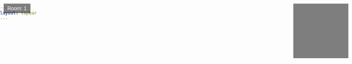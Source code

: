 ```yaml
---
layout: topbar
---
```


<html lang="en">
<head>
    <meta charset="UTF-8">
    <meta name="viewport" content="width=device-width, initial-scale=1.0">
    <title>Galeria virtual</title>
    <style>
        body, html {
            margin: 0;
            padding: 0;
            overflow: hidden;
        }
        canvas {
            display: block;
        }
        #roomIndicator {
            position: absolute;
            top: 10px;
            left: 10px;
            padding: 5px 10px;
            background-color: rgba(0, 0, 0, 0.5);
            color: white;
            font-family: Arial, sans-serif;
        }
        #minimap {
            position: absolute;
            top: 10px;
            right: 10px;
            width: 150px;
            height: 150px;
            background-color: rgba(0, 0, 0, 0.5);
        }
        #minimap canvas {
            width: 100%;
            height: 100%;
        }
    </style>
</head>
<body>
    <canvas id="gameCanvas"></canvas>
    <div id="roomIndicator">Room: 1</div>
    <div id="minimap"><canvas id="minimapCanvas"></canvas></div>
    <script>
        const canvas = document.getElementById('gameCanvas');
        const ctx = canvas.getContext('2d');
        const roomIndicator = document.getElementById('roomIndicator');
        const minimapCanvas = document.getElementById('minimapCanvas');
        const minimapCtx = minimapCanvas.getContext('2d');
        canvas.width = window.innerWidth;
        canvas.height = window.innerHeight;
        minimapCanvas.width = 150;
        minimapCanvas.height = 150;

        const map = [
  [8, 8, 8, 8, 8, 8, 8, 8, 8, 8, 8, 4, 4, 6, 4, 4, 6, 4, 6, 4, 4, 4, 6, 4],
  [8, 0, 0, 0, 0, 0, 0, 0, 0, 0, 8, 4, 0, 0, 0, 0, 0, 0, 0, 0, 0, 0, 0, 0, 4],
  [8, 0, 3, 3, 0, 0, 0, 0, 0, 8, 8, 4, 0, 0, 0, 0, 0, 0, 0, 0, 0, 0, 0, 6],
  [8, 0, 0, 3, 0, 0, 0, 0, 0, 0, 0, 0, 0, 0, 0, 0, 0, 0, 0, 0, 0, 0, 0, 6],
  [8, 0, 3, 3, 0, 0, 0, 0, 0, 8, 8, 4, 0, 0, 0, 0, 0, 0, 0, 0, 0, 0, 0, 4],
  [8, 0, 0, 0, 0, 0, 0, 0, 0, 0, 8, 4, 0, 0, 0, 0, 0, 6, 6, 6, 0, 6, 4, 6],
  [8, 8, 8, 8, 0, 8, 8, 8, 8, 8, 8, 4, 4, 4, 4, 4, 4, 6, 0, 0, 0, 0, 0, 6],
  [7, 7, 7, 7, 0, 7, 7, 7, 7, 0, 8, 0, 8, 0, 8, 0, 8, 4, 0, 4, 0, 6, 0, 6],
  [7, 7, 0, 0, 0, 0, 0, 0, 7, 8, 0, 8, 0, 8, 0, 8, 8, 6, 0, 0, 0, 0, 0, 6],
  [7, 0, 0, 0, 0, 0, 0, 0, 0, 0, 0, 0, 0, 0, 0, 0, 8, 6, 0, 0, 0, 0, 0, 4],
  [7, 0, 0, 0, 0, 0, 0, 0, 0, 0, 0, 0, 0, 0, 0, 0, 8, 6, 0, 6, 0, 6, 0, 6],
  [7, 7, 0, 0, 0, 0, 0, 0, 7, 8, 0, 8, 0, 8, 0, 8, 8, 6, 4, 6, 0, 6, 6, 6],
  [7, 7, 7, 7, 0, 7, 7, 7, 7, 8, 8, 4, 0, 6, 8, 4, 8, 3, 3, 3, 0, 3, 3, 3],
  [2, 2, 2, 2, 0, 2, 2, 2, 2, 4, 6, 4, 0, 0, 6, 0, 6, 3, 0, 0, 0, 0, 0, 3],
  [2, 2, 0, 0, 0, 0, 0, 2, 2, 4, 0, 0, 0, 0, 0, 0, 4, 3, 0, 0, 0, 0, 0, 3],
  [2, 0, 0, 0, 0, 0, 0, 0, 2, 4, 0, 0, 0, 0, 0, 0, 4, 3, 0, 0, 0, 0, 0, 3],
  [1, 0, 0, 0, 0, 0, 0, 0, 1, 4, 4, 4, 4, 4, 6, 0, 6, 3, 3, 0, 0, 0, 3, 3],
  [2, 0, 0, 0, 0, 0, 0, 0, 2, 2, 2, 1, 2, 2, 2, 6, 6, 0, 0, 5, 0, 5, 0, 5],
  [2, 2, 0, 0, 0, 0, 0, 2, 2, 2, 0, 0, 0, 2, 2, 0, 5, 0, 5, 0, 0, 0, 5, 5],
  [2, 0, 0, 0, 0, 0, 0, 0, 2, 0, 0, 0, 0, 0, 2, 5, 0, 5, 0, 5, 0, 5, 0, 5],
  [1, 0, 0, 0, 0, 0, 0, 0, 0, 0, 0, 0, 0, 0, 0, 0, 0, 0, 0, 0, 0, 0, 0, 5],
  [2, 0, 0, 0, 0, 0, 0, 0, 2, 0, 0, 0, 0, 0, 2, 5, 0, 5, 0, 5, 0, 5, 0, 5],
  [2, 2, 0, 0, 0, 0, 0, 2, 2, 2, 0, 0, 0, 2, 2, 0, 5, 0, 5, 0, 0, 0, 5, 5],
  [2, 2, 2, 2, 1, 2, 2, 2, 2, 2, 2, 1, 2, 2, 2, 5, 5, 5, 5, 5, 5, 5, 5, 5]
];


        const player = {
            x: 2,
            y: 2,
            angle: 0,
            speed: 0,
            turnSpeed: 0,
            minDistanceToWall: 0.1,
            maxDistanceToTexture: 1
        };

        const roomTextures = {
            2: 'https://raw.githubusercontent.com/nicomedinap/nicomedinap.github.io/master/Galeria/JWST/NGC3132/201.jpg',
            3: 'https://raw.githubusercontent.com/nicomedinap/nicomedinap.github.io/master/Galeria/JWST/NGC3132/210.jpg',
            4: 'https://raw.githubusercontent.com/nicomedinap/nicomedinap.github.io/master/Galeria/JWST/NGC3132/021.jpg',
            5: 'https://raw.githubusercontent.com/nicomedinap/nicomedinap.github.io/master/Galeria/JWST/NGC3132/120.jpg',
            6: 'https://raw.githubusercontent.com/nicomedinap/nicomedinap.github.io/master/Galeria/JWST/NGC3132/201.jpg',
            7: 'https://raw.githubusercontent.com/nicomedinap/nicomedinap.github.io/master/Galeria/JWST/NGC3132/210.jpg',
            8: 'https://raw.githubusercontent.com/nicomedinap/nicomedinap.github.io/master/Galeria/JWST/NGC3132/021.jpg'
        };

        const skyTextureUrl = 'https://content.nationalgeographic.com.es/medio/2018/01/22/la-via-lactea-es-mayormente-plana_9fd1ebf7.jpg';
        const floorTextureUrl = 'https://img.freepik.com/free-photo/black-painted-wall-textured-background_53876-110728.jpg';

        let currentRoom = null;
        const textures = {};
        let skyTexture = null;
        let floorTexture = null;

        function preloadTextures(urls) {
            const promises = Object.entries(urls).map(([key, url]) => {
                return new Promise((resolve, reject) => {
                    if (textures[key]) {
                        resolve();
                    } else {
                        const img = new Image();
                        img.src = url;
                        img.onload = () => {
                            textures[key] = createMipmaps(img);
                            resolve();
                        };
                        img.onerror = reject;
                    }
                });
            });
            return Promise.all(promises);
        }

        function preloadSkyAndFloorTextures(skyUrl, floorUrl) {
            return new Promise((resolve, reject) => {
                const skyImg = new Image();
                skyImg.src = skyUrl;
                skyImg.onload = () => {
                    skyTexture = skyImg;
                    const floorImg = new Image();
                    floorImg.src = floorUrl;
                    floorImg.onload = () => {
                        floorTexture = floorImg;
                        resolve();
                    };
                    floorImg.onerror = reject;
                };
                skyImg.onerror = reject;
            });
        }

        function createMipmaps(image) {
            const mipmaps = [image];
            let width = image.width / 2;
            let height = image.height / 2;
            while (width >= 1 && height >= 1) {
                const canvas = document.createElement('canvas');
                canvas.width = width;
                canvas.height = height;
                const ctx = canvas.getContext('2d');
                ctx.drawImage(image, 0, 0, width, height);
                mipmaps.push(canvas);
                width /= 2;
                height /= 2;
            }
            return mipmaps;
        }

        function handleInput() {
            window.addEventListener('keydown', (e) => {
                switch (e.keyCode) {
                    case 37: player.turnSpeed = -0.05; break;
                    case 39: player.turnSpeed = 0.05; break;
                    case 38: player.speed = 0.1; break;
                    case 40: player.speed = -0.1; break;
                }
            });

            window.addEventListener('keyup', (e) => {
                switch (e.keyCode) {
                    case 37:
                    case 39: player.turnSpeed = 0; break;
                    case 38:
                    case 40: player.speed = 0; break;
                }
            });
        }

        function update() {
            player.angle += player.turnSpeed;
            const moveStep = player.speed;
            const newX = player.x + Math.cos(player.angle) * moveStep;
            const newY = player.y + Math.sin(player.angle) * moveStep;

            if (isValidMove(newX, newY)) {
                player.x = newX;
                player.y = newY;
            }

            checkRoomTransition();
        }

        function isValidMove(newX, newY) {
            const mapX = Math.floor(newX);
            const mapY = Math.floor(newY);
            if (newX < 0 || newX >= map[0].length || newY < 0 || newY >= map.length) {
                return false;
            }
            if (map[mapY][mapX] !== 0) {
                return false;
            }
            return true;
        }

        function checkRoomTransition() {
            const mapX = Math.floor(player.x);
            const mapY = Math.floor(player.y);
            const room = map[mapY][mapX];
            if (room !== currentRoom && room !== 0 && roomTextures[room]) {
                currentRoom = room;
                roomIndicator.innerText = `Room: ${room}`;
                preloadTextures({ [room]: roomTextures[room] }).then(() => {
                    draw();
                });
            }
        }

        function castRay(angle) {
            let x = player.x;
            let y = player.y;
            const sin = Math.sin(angle);
            const cos = Math.cos(angle);

            while (true) {
                x += cos * 0.01;
                y += sin * 0.01;
                const mapX = Math.floor(x);
                const mapY = Math.floor(y);

                if (map[mapY][mapX] !== 0) {
                    const dist = Math.sqrt((x - player.x) ** 2 + (y - player.y) ** 2);
                    const hitX = x - mapX;
                    const hitY = y - mapY;
                    const hitOffset = Math.abs(hitX) > Math.abs(hitY) ? hitX : hitY;
                    return { dist, texture: textures[map[mapY][mapX]], hitOffset, mapX, mapY };
                }
            }
        }

        function draw() {
            ctx.clearRect(0, 0, canvas.width, canvas.height);

            // Dibujar cielo
            if (skyTexture) {
                ctx.drawImage(skyTexture, 0, 0, canvas.width, canvas.height / 2);
            }

            // Dibujar suelo
            if (floorTexture) {
                ctx.drawImage(floorTexture, 0, canvas.height / 2, canvas.width, canvas.height / 2);
            }

            const fov = Math.PI / 4;
            const numRays = canvas.width;
            const rayAngleStep = fov / numRays;

            for (let i = 0; i < numRays; i++) {
                const rayAngle = player.angle - fov / 2 + i * rayAngleStep;
                const { dist, texture, hitOffset, mapX, mapY } = castRay(rayAngle);

                const wallHeight = Math.min(canvas.height / dist, canvas.height);
                const wallTop = (canvas.height - wallHeight) / 2;

                if (texture) {
                    const mipLevel = Math.min(Math.max(0, Math.floor(Math.log2(dist))), texture.length - 1);
                    const mipTexture = texture[mipLevel];
                    const textureX = Math.floor(hitOffset * mipTexture.width);

                    ctx.drawImage(mipTexture, textureX, 0, 1, mipTexture.height, i, wallTop, 1, wallHeight);
                } else {
                    ctx.fillStyle = 'gray';
                    ctx.fillRect(i, wallTop, 1, wallHeight);
                }
            }

            drawMinimap();
        }

        function drawMinimap() {
            minimapCtx.clearRect(0, 0, minimapCanvas.width, minimapCanvas.height);

            const scale = minimapCanvas.width / map[0].length;

            // Dibujar el fondo del minimapa
            minimapCtx.fillStyle = 'white';
            minimapCtx.fillRect(0, 0, minimapCanvas.width, minimapCanvas.height);

            // Dibujar las paredes
            for (let y = 0; y < map.length; y++) {
                for (let x = 0; x < map[0].length; x++) {
                    if (map[y][x] !== 0) {
                        minimapCtx.fillStyle = 'black';
                        minimapCtx.fillRect(x * scale, y * scale, scale, scale);
                    }
                }
            }

            // Dibujar el jugador
            minimapCtx.fillStyle = 'red';
            minimapCtx.beginPath();
            minimapCtx.arc(player.x * scale, player.y * scale, scale / 2, 0, 2 * Math.PI);
            minimapCtx.fill();
        }

        function mainLoop() {
            update();
            draw();
            requestAnimationFrame(mainLoop);
        }

        preloadTextures(roomTextures).then(() => {
            return preloadSkyAndFloorTextures(skyTextureUrl, floorTextureUrl);
        }).then(() => {
            handleInput();
            mainLoop();
        }).catch((error) => {
            console.error('Error loading textures:', error);
        });
    </script>
</body>
</html>
